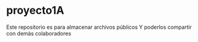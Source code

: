 # proyecto1A
Este repositorio es para almacenar archivos públicos
Y poderlos compartir con demás colaboradores
